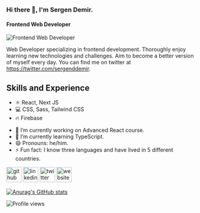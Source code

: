 ### Hi there 👋, I'm Sergen Demir.
#### Frontend Web Developer
![Frontend Web Developer](https://pbs.twimg.com/profile_banners/1257279753700233216/1652814117/1500x500)

Web Developer specializing in frontend development. Thoroughly enjoy learning new technologies and challenges. Aim to become a better version of myself every day. You can find me on twitter at https://twitter.com/sergenddemir.

## Skills and Experience

* ⚛️ React, Next JS
* 💻 CSS, Sass, Tailwind CSS
* 🔥 Firebase

- 🔭 I’m currently working on Advanced React course.
- 🌱 I’m currently learning TypeScript. 
- 😄 Pronouns: he/him. 
- ⚡ Fun fact: I know three languages and have lived in 5 different countries.  


[<img src='https://cdn.jsdelivr.net/npm/simple-icons@3.0.1/icons/github.svg' alt='github' height='40'>](https://github.com/https://github.com/demirsergen)  [<img src='https://cdn.jsdelivr.net/npm/simple-icons@3.0.1/icons/linkedin.svg' alt='linkedin' height='40'>](https://www.linkedin.com/in/https://www.linkedin.com/in/sergendemir//)  [<img src='https://cdn.jsdelivr.net/npm/simple-icons@3.0.1/icons/twitter.svg' alt='twitter' height='40'>](https://twitter.com/https://twitter.com/sergenddemir)  [<img src='https://cdn.jsdelivr.net/npm/simple-icons@3.0.1/icons/icloud.svg' alt='website' height='40'>](https://www.sergendemir.com)  

[![Anurag's GitHub stats](https://github-readme-stats.vercel.app/api?username=demirsergen)](https://github.com/anuraghazra/github-readme-stats)


![Profile views](https://gpvc.arturio.dev/demirsergen)  
